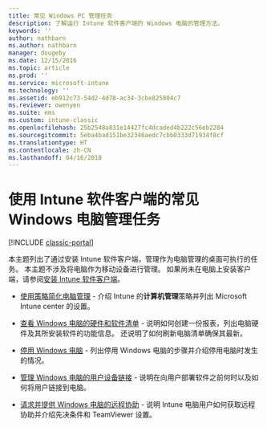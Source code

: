 ```yaml
---
title: 常见 Windows PC 管理任务
description: 了解运行 Intune 软件客户端的 Windows 电脑的管理方法。
keywords: ''
author: nathbarn
ms.author: nathbarn
manager: dougeby
ms.date: 12/15/2016
ms.topic: article
ms.prod: ''
ms.service: microsoft-intune
ms.technology: ''
ms.assetid: eb912c73-54d2-4d78-ac34-3cbe825804c7
ms.reviewer: owenyen
ms.suite: ems
ms.custom: intune-classic
ms.openlocfilehash: 25b2548a831e14427fc4dcaded4b222c56eb2284
ms.sourcegitcommit: 5eba4bad151be32346aedc7cbb0333d71934f8cf
ms.translationtype: HT
ms.contentlocale: zh-CN
ms.lasthandoff: 04/16/2018
---
```

# <a name="common-windows-pc-management-tasks-with-the-intune-software-client"></a>使用 Intune 软件客户端的常见 Windows 电脑管理任务

[!INCLUDE [classic-portal](../includes/classic-portal.md)]

本主题列出了通过安装 Intune 软件客户端，管理作为电脑管理的桌面可执行的任务。 本主题不涉及将电脑作为移动设备进行管理。 如果尚未在电脑上安装客户端，请参阅[安装 Intune 软件客户端](install-the-windows-pc-client-with-microsoft-intune.md)。


- [使用策略简化电脑管理](use-policies-to-simplify-windows-pc-management.md) - 介绍 Intune 的**计算机管理**策略并列出 Microsoft Intune center 的设置。

- [查看 Windows 电脑的硬件和软件清单](view-hardware-and-software-inventory-for-windows-pcs-in-microsoft-intune.md) - 说明如何创建一份报表，列出电脑硬件及其所安装软件的功能信息。 还说明了如何刷新电脑清单确保其最新。

- [停用 Windows 电脑](retire-a-windows-pc-with-microsoft-intune.md) - 列出停用 Windows 电脑的步骤并介绍停用电脑时发生的情况。

- [管理 Windows 电脑的用户设备链接](manage-user-device-linking-for-windows-pcs-with-microsoft-intune.md) - 说明在向用户部署软件之前何时以及如何将用户链接到电脑。

- [请求并提供 Windows 电脑的远程协助](request-and-provide-remote-assistance-for-windows-pcs-in-microsoft-intune.md) - 说明 Intune 电脑用户如何获取远程协助并介绍先决条件和 TeamViewer 设置。


